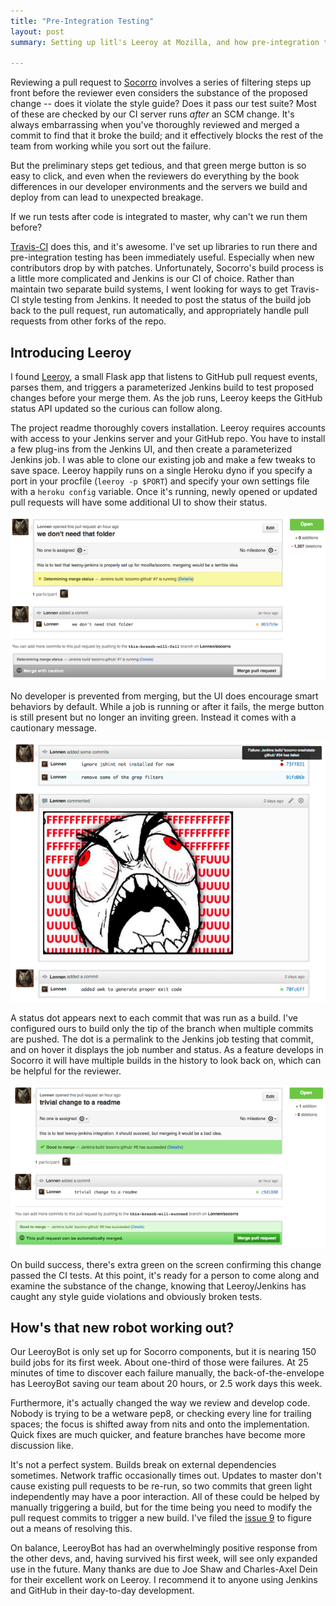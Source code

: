 ```yaml
---
title: "Pre-Integration Testing"
layout: post
summary: Setting up litl's Leeroy at Mozilla, and how pre-integration testing has dramatically improved our day-to-day development.

---
```


Reviewing a pull request to [Socorro](https://github.com/mozilla/socorro) involves a series of filtering steps up front before the reviewer even considers the substance of the proposed change -- does it violate the style guide? Does it pass our test suite? Most of these are checked by our CI server runs _after_ an SCM change. It's always embarrassing when you've thoroughly reviewed and merged a commit to find that it broke the build; and it effectively blocks the rest of the team from working while you sort out the failure.

But the preliminary steps get tedious, and that green merge button is so easy to click, and even when the reviewers do everything by the book differences in our developer environments and the servers we build and deploy from can lead to unexpected breakage.

If we run tests after code is integrated to master, why can't we run them before?

[Travis-CI](https://travis-ci.org/) does this, and it's awesome. I've set up libraries to run there and pre-integration testing has been immediately useful. Especially when new contributors drop by with patches. Unfortunately, Socorro's build process is a little more complicated and Jenkins is our CI of choice. Rather than maintain two separate build systems, I went looking for ways to get Travis-CI style testing from Jenkins. It needed to post the status of the build job back to the pull request, run automatically, and appropriately handle pull requests from other forks of the repo.

## Introducing Leeroy

I found [Leeroy](https://github.com/litl/leeroy), a small Flask app that listens to GitHub pull request events, parses them, and triggers a parameterized Jenkins build to test proposed changes before your merge them. As the job runs, Leeroy keeps the GitHub status API updated so the curious can follow along.

The project readme thoroughly covers installation. Leeroy requires accounts with access to your Jenkins server and your GitHub repo. You have to install a few plug-ins from the Jenkins UI, and then create a parameterized Jenkins job. I was able to clone our existing job and make a few tweaks to save space. Leeroy happily runs on a single Heroku dyno if you specify a port in your procfile (`leeroy -p $PORT`) and specify your own settings file with a `heroku config` variable. Once it's running, newly opened or updated pull requests will have some additional UI to show their status.

<img src="/media/leeroy/leeroy-running.png" alt="a screenshot of a running job" />

No developer is prevented from merging, but the UI does encourage smart behaviors by default. While a job is running or after it fails, the merge button is still present but no longer an inviting green. Instead it comes with a cautionary message.

<img src="/media/leeroy/leeroy-failed.png" alt="a screenshot of a failed job" />

A status dot appears next to each commit that was run as a build. I've configured ours to build only the tip of the branch when multiple commits are pushed. The dot is a permalink to the Jenkins job testing that commit, and on hover it displays the job number and status. As a feature develops in Socorro it will have multiple builds in the history to look back on, which can be helpful for the reviewer.

<img src="/media/leeroy/leeroy-success.png" alt="a screenshot of a running job" />

On build success, there's extra green on the screen confirming this change passed the CI tests. At this point, it's ready for a person to come along and examine the substance of the change, knowing that Leeroy/Jenkins has caught any style guide violations and obviously broken tests.

## How's that new robot working out?

Our LeeroyBot is only set up for Socorro components, but it is nearing 150 build jobs for its first week. About one-third of those were failures. At 25 minutes of time to discover each failure manually, the back-of-the-envelope has LeeroyBot saving our team about 20 hours, or 2.5 work days this week.

Furthermore, it's actually changed the way we review and develop code. Nobody is trying to be a wetware pep8, or checking every line for trailing spaces; the focus is shifted away from nits and onto the implementation. Quick fixes are much quicker, and feature branches have become more discussion like.

It's not a perfect system. Builds break on external dependencies sometimes. Network traffic occasionally times out. Updates to master don't cause existing pull requests to be re-run, so two commits that green light independently may have a poor interaction. All of these could be helped by manually triggering a build, but for the time being you need to modify the pull request commits to trigger a new build. I've filed the [issue 9](https://github.com/litl/leeroy/issues/9) to figure out a means of resolving this.

On balance, LeeroyBot has had an overwhelmingly positive response from the other devs, and, having survived his first week, will see only expanded use in the future. Many thanks are due to Joe Shaw and Charles-Axel Dein for their excellent work on Leeroy. I recommend it to anyone using Jenkins and GitHub in their day-to-day development.
